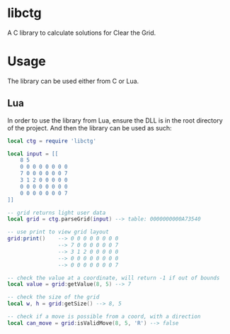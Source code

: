 # libctg

A C library to calculate solutions for Clear the Grid.

# Usage

The library can be used either from C or Lua.

## Lua

In order to use the library from Lua, ensure the DLL is in the root directory of the project. And then the library can be used as such:

```lua
local ctg = require 'libctg'

local input = [[
    8 5
    0 0 0 0 0 0 0 0
    7 0 0 0 0 0 0 7
    3 1 2 0 0 0 0 0
    0 0 0 0 0 0 0 0
    0 0 0 0 0 0 0 7
]]

-- grid returns light user data
local grid = ctg.parseGrid(input) --> table: 0000000000A73540

-- use print to view grid layout
grid:print()    --> 0 0 0 0 0 0 0 0
                --> 7 0 0 0 0 0 0 7
                --> 3 1 2 0 0 0 0 0
                --> 0 0 0 0 0 0 0 0
                --> 0 0 0 0 0 0 0 7

-- check the value at a coordinate, will return -1 if out of bounds
local value = grid:getValue(8, 5) --> 7

-- check the size of the grid
local w, h = grid:getSize() --> 8, 5

-- check if a move is possible from a coord, with a direction
local can_move = grid:isValidMove(8, 5, 'R') --> false
```
